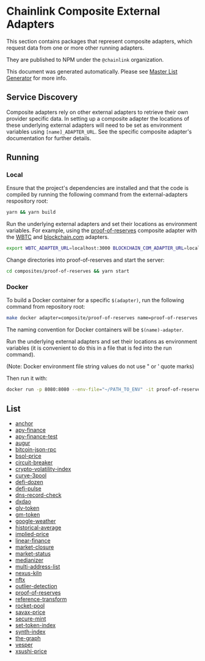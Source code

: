 # Chainlink Composite External Adapters

This section contains packages that represent composite adapters, which request data from one or more other running adapters.

They are published to NPM under the `@chainlink` organization.

This document was generated automatically. Please see [Master List Generator](../scripts#master-list-generator) for more info.

## Service Discovery

Composite adapters rely on other external adapters to retrieve their own provider specific data. In setting up a composite adapter the locations of these underlying external adapters will need to be set as environment variables using `[name]_ADAPTER_URL`. See the specific composite adapter's documentation for further details.

## Running

### Local

Ensure that the project's dependencies are installed and that the code is compiled by running the following command from the external-adapters respository root:

```bash
yarn && yarn build
```

Run the underlying external adapters and set their locations as environment variables. For example, using the [proof-of-reserves](./proof-of-reservers) composite adapter with the [WBTC](../sources/wbtc-address-set) and [blockchain.com](../sources/blockchain.com) adapters.

```bash
export WBTC_ADAPTER_URL=localhost:3000 BLOCKCHAIN_COM_ADAPTER_URL=localhost:3001
```

Change directories into proof-of-reserves and start the server:

```bash
cd composites/proof-of-reserves && yarn start
```

### Docker

To build a Docker container for a specific `$(adapter)`, run the following command from repository root:

```bash
make docker adapter=composite/proof-of-reserves name=proof-of-reserves
```

The naming convention for Docker containers will be `$(name)-adapter`.

Run the underlying external adapters and set their locations as environment variables (it is convenient to do this in a file that is fed into the run command).

(Note: Docker environment file string values do not use " or ' quote marks)

Then run it with:

```bash
docker run -p 8080:8080 --env-file="~/PATH_TO_ENV" -it proof-of-reserves-adapter:latest
```

## List

- [anchor](./anchor/README.md)
- [apy-finance](./apy-finance/README.md)
- [apy-finance-test](./apy-finance-test/README.md)
- [augur](./augur/README.md)
- [bitcoin-json-rpc](./bitcoin-json-rpc/README.md)
- [bsol-price](./bsol-price/README.md)
- [circuit-breaker](./circuit-breaker/README.md)
- [crypto-volatility-index](./crypto-volatility-index/README.md)
- [curve-3pool](./curve-3pool/README.md)
- [defi-dozen](./defi-dozen/README.md)
- [defi-pulse](./defi-pulse/README.md)
- [dns-record-check](./dns-record-check/README.md)
- [dxdao](./dxdao/README.md)
- [glv-token](./glv-token/README.md)
- [gm-token](./gm-token/README.md)
- [google-weather](./google-weather/README.md)
- [historical-average](./historical-average/README.md)
- [implied-price](./implied-price/README.md)
- [linear-finance](./linear-finance/README.md)
- [market-closure](./market-closure/README.md)
- [market-status](./market-status/README.md)
- [medianizer](./medianizer/README.md)
- [multi-address-list](./multi-address-list/README.md)
- [nexus-kiln](./nexus-kiln/README.md)
- [nftx](./nftx/README.md)
- [outlier-detection](./outlier-detection/README.md)
- [proof-of-reserves](./proof-of-reserves/README.md)
- [reference-transform](./reference-transform/README.md)
- [rocket-pool](./rocket-pool/README.md)
- [savax-price](./savax-price/README.md)
- [secure-mint](./secure-mint/README.md)
- [set-token-index](./set-token-index/README.md)
- [synth-index](./synth-index/README.md)
- [the-graph](./the-graph/README.md)
- [vesper](./vesper/README.md)
- [xsushi-price](./xsushi-price/README.md)
